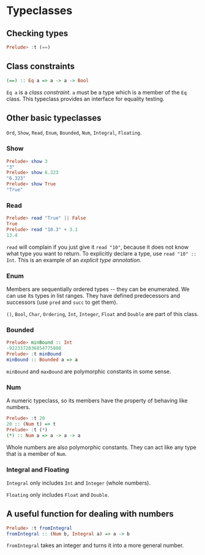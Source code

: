 # Typeclasses

## Checking types
```haskell
Prelude> :t (==)
```

## Class constraints
```haskell
(==) :: Eq a => a -> a -> Bool
```

`Eq a` is a *class constraint*. `a` must be a type which is a member of the
`Eq` class. This typeclass provides an interface for equality testing.

## Other basic typeclasses
`Ord`, `Show`, `Read`, `Enum`, `Bounded`, `Num`, `Integral`, `Floating`.

### Show
```haskell
Prelude> show 3
"3"
Prelude> show 6.323
"6.323"
Prelude> show True
"True"
```

### Read
```haskell
Prelude> read "True" || False
True
Prelude> read "10.3" + 3.1
13.4
```

`read` will complain if you just give it `read "10"`, because it does not know
what type you want to return. To explicitly declare a type, use
`read "10" :: Int`. This is an example of an *explicit type annotation*.

### Enum
Members are sequentially ordered types -- they can be enumerated. We can use
its types in list ranges. They have defined predecessors and successors (use
`pred` and `succ` to get them).

`()`, `Bool`, `Char`, `Ordering`, `Int`, `Integer`, `Float` and `Double` are
part of this class.

### Bounded
```haskell
Prelude> minBound :: Int
-9223372036854775808
Prelude> :t minBound
minBound :: Bounded a => a
```

`minBound` and `maxBound` are polymorphic constants in some sense.

### Num
A numeric typeclass, so its members have the property of behaving like numbers.

```haskell
Prelude> :t 20
20 :: (Num t) => t
Prelude> :t (*)
(*) :: Num a => a -> a -> a
```

Whole numbers are also polymorphic constants. They can act like any type that
is a member of `Num`.

### Integral and Floating
`Integral` only includes `Int` and `Integer` (whole numbers).

`Floating` only includes `Float` and `Double`.

## A useful function for dealing with numbers
```haskell
Prelude> :t fromIntegral
fromIntegral :: (Num b, Integral a) => a -> b
```

`fromIntegral` takes an integer and turns it into a more general number.
